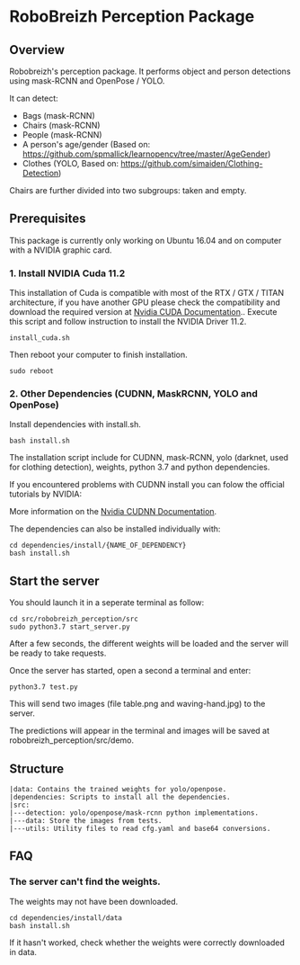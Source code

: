 # RoboBreizh Perception Package

## Overview

Robobreizh's perception package. It performs object and person detections using mask-RCNN and OpenPose / YOLO.

It can detect:

* Bags (mask-RCNN)
* Chairs (mask-RCNN)
* People (mask-RCNN)
* A person's age/gender (Based on: https://github.com/spmallick/learnopencv/tree/master/AgeGender)
* Clothes (YOLO, Based on: https://github.com/simaiden/Clothing-Detection)

Chairs are further divided into two subgroups: taken and empty. 

## Prerequisites

This package is currently only working on Ubuntu 16.04 and on computer with a NVIDIA graphic card.

### 1. Install NVIDIA Cuda 11.2

This installation of Cuda is compatible with most of the RTX / GTX / TITAN architecture, if you have another GPU please check the compatibility and download the required version at [Nvidia CUDA Documentation](https://docs.nvidia.com/cuda/cuda-installation-guide-linux/index.html)..
Execute this script and follow instruction to install the NVIDIA Driver 11.2.

```buildoutcfg
install_cuda.sh 
```

Then reboot your computer to finish installation.

```buildoutcfg
sudo reboot 
```


### 2. Other Dependencies (CUDNN, MaskRCNN, YOLO and OpenPose)

Install dependencies with install.sh.

```buildoutcfg
bash install.sh
```

The installation script include for CUDNN, mask-RCNN, yolo (darknet, used for clothing detection), weights, python 3.7 and python dependencies.

If you encountered problems with CUDNN install you can folow the official tutorials by NVIDIA:

More information on the [Nvidia CUDNN Documentation](https://docs.nvidia.com/deeplearning/cudnn/install-guide/index.html).

The dependencies can also be installed individually with:

```buildoutcfg
cd dependencies/install/{NAME_OF_DEPENDENCY}
bash install.sh
```

## Start the server

You should launch it in a seperate terminal as follow:

```buildoutcfg
cd src/robobreizh_perception/src
sudo python3.7 start_server.py
```

After a few seconds, the different weights will be loaded and the server will be ready to take requests.

Once the server has started, open a second a terminal and enter:

```buildoutcfg
python3.7 test.py
```

This will send two images (file table.png and waving-hand.jpg) to the server. 

The predictions will appear in the terminal and images will be saved at robobreizh_perception/src/demo.

## Structure

```buildoutcfg
|data: Contains the trained weights for yolo/openpose.
|dependencies: Scripts to install all the dependencies.
|src:
|---detection: yolo/openpose/mask-rcnn python implementations.
|---data: Store the images from tests.
|---utils: Utility files to read cfg.yaml and base64 conversions.
```

## FAQ

### The server can't find the weights.

The weights may not have been downloaded. 

```buildoutcfg
cd dependencies/install/data
bash install.sh
```

If it hasn't worked, check whether the weights were correctly downloaded in data.
